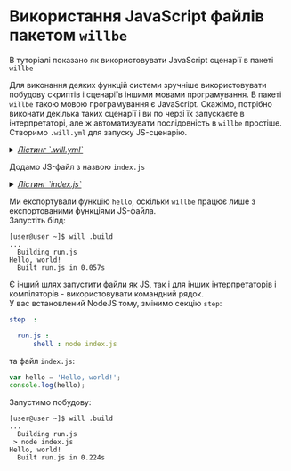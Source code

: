 # Використання JavaScript файлів пакетом `willbe`

В туторіалі показано як використовувати JavaScript сценарії в пакеті `willbe`

Для виконання деяких функцій системи зручніше використовувати побудову скриптів і сценаріїв іншими мовами програмування. В пакеті `willbe` такою мовою програмування є JavaScript. Скажімо, потрібно виконати декілька таких сценарії і ви по черзі їх запускаєте в інтерпретаторі, але ж автоматизувати послідовність в `willbe` простіше.  
Створимо `.will.yml` для запуску JS-сценарію.
<details>
    <summary><u><em>Лістинг `.will.yml`</em></u></summary>

```yaml
about :

  name : usingJS
  description : "To use JS in willbe"
  version : 0.0.1

path :

  js.path :
    path : 'index.js'

step  :

  run.js :
      js : path::js.*

build :

  run.js :
      criterion :
          default : 1
      steps :
          - run.*

```

</details>

Додамо JS-файл з назвою `index.js`

<details>
    <summary><u><em>Лістинг `index.js`</em></u></summary>

```js
function hello(){
    console.log('Hello, world!')
}

module.exports = hello;

```

</details>

Ми експортували функцію `hello`, оскільки `willbe` працює лише з експортованими функціями JS-файла.  
Запустіть білд:

```
[user@user ~]$ will .build
...
  Building run.js
Hello, world!
  Built run.js in 0.057s

```

Є інший шлях запустити файли як JS, так і для інших інтерпретаторів і компіляторів - використовувати командний рядок.  
У вас встановлений NodeJS тому, змінимо секцію `step`:

```yaml
step  :

  run.js :
      shell : node index.js

```

та файл `index.js`:

```js
var hello = 'Hello, world!';
console.log(hello);

```

Запустимо побудову:

```
[user@user ~]$ will .build
...
  Building run.js
 > node index.js
Hello, world!
  Built run.js in 0.224s

```